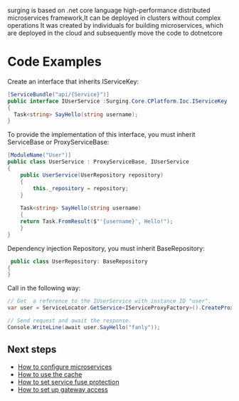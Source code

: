 surging is based on .net core language high-performance distributed microservices framework,It can be deployed in clusters without complex operations
It was created by individuals for building microservices, which are deployed in the cloud and subsequently move the code to dotnetcore

Code Examples
=============

Create an interface that inherits IServiceKey:
```c#
[ServiceBundle("api/{Service}")]
public interface IUserService :Surging.Core.CPlatform.Ioc.IServiceKey
{
  Task<string> SayHello(string username);
}
```

To provide the implementation of this interface, you must inherit ServiceBase or ProxyServiceBase:
```c#
[ModuleName("User")]
public class UserService : ProxyServiceBase, IUserService
{
    public UserService(UserRepository repository)
    {
        this._repository = repository;
    }
	
    Task<string> SayHello(string username)
    {
	return Task.FromResult($"'{username}', Hello!");
    }
}
```

Dependency injection Repository, you must inherit BaseRepository:
```c#
 public class UserRepository: BaseRepository
{
}
```

Call in the following way:
```c#
// Get  a reference to the IUserService with instance ID "user".
var user = ServiceLocator.GetService<IServiceProxyFactory>().CreateProxy<IUserService>("User");

// Send request and await the response.
Console.WriteLine(await user.SayHello("fanly"));
```

## Next steps

* [How to configure microservices](https://github.com/dotnetcore/surging/blob/master/docs/docs.en/ConfigMicroservices.md)
* [How to use the cache]()
* [How to set service fuse protection]()
* [How to set up gateway access]()
